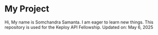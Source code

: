 # My Project

Hi, My name is Somchandra Samanta. I am eager to learn new things.
This repository is used for the Keploy API Fellowship.
Updated on: May 6, 2025
